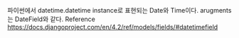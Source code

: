 파이썬에서 datetime.datetime instance로 표현되는 Date와 Time이다. arugments는 DateField와 같다.
Reference
https://docs.djangoproject.com/en/4.2/ref/models/fields/#datetimefield